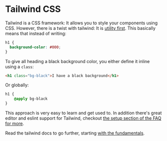 # Tailwind CSS

Tailwind is a CSS framework: It allows you to style your components using CSS. However, there is a twist with tailwind: It is [utility first](https://tailwindcss.com/docs/utility-first). This basically means that instead of writing:
```css
h1 {
  background-color: #000;
}
```

To give all heading a black background color, you either define it inline using a `class`:
```html
<h1 class="bg-black">I have a black background</h1>
```

Or globally:
```css
h1 {
    @apply bg-black
}
```

This approach is very easy to learn and get used to. In addition there's great editor and eslint support for Tailwind, checkout [the setup section of the FAQ for more](/sidebase/welcome/faq).

Read the tailwind docs to go further, starting [with the fundamentals](https://tailwindcss.com/docs/utility-first).
